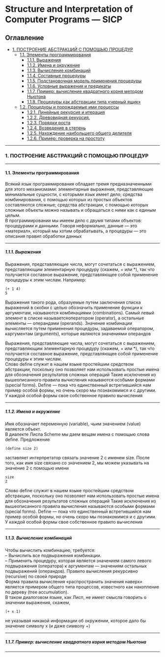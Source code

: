 # Structure and Interpretation of Computer Programs — SICP

## Оглавление
 + [1. ПОСТРОЕНИЕ АБСТРАКЦИЙ С ПОМОЩЬЮ ПРОЦЕДУР](#1)
   + [1.1. Элементы программирования](#1.1)
      + [1.1.1. Выражения](#1.1.1)
      + [1.1.2. Имена и окружение](#1.1.2)
      + [1.1.3. Вычисление комбинаций](#1.1.3)
      + [1.1.4. Составные процедуры](#1.1.4)
      + [1.1.5. Подстановочная модель применения процедуры](#1.1.5)
      + [1.1.6. Условные выражения и предикаты](#1.1.6)
      + [1.1.7. Пример: вычисление квадратного корня методом Ньютона](#1.1.7)
      + [1.1.8. Процедуры как абстракции типа «черный ящик»](#1.1.8)
    - [1.2. Процедуры и порождаемые ими процессы](#1.2)
      + [1.2.1. Линейные рекурсия и итерация](#1.2.1)
      + [1.2.2. Древовидная рекурсия.](#1.2.2)
      + [1.2.3. Порядки роста](#1.2.3)
      + [1.2.4. Возведение в степень](#1.2.4)
      + [1.2.5. Нахождение наибольшего общего делителя](#1.2.5)
      + [1.2.6. Пример: проверка на простоту](#1.2.6)

---
### <a name="1"></a>	1. ПОСТРОЕНИЕ АБСТРАКЦИЙ С ПОМОЩЬЮ ПРОЦЕДУР
---
#### <a name="1.1"></a>	1.1. Элементы программирования 

Всякий язык программирования обладает тремя предназначенными для этого механизмами:
элементарные выражения, представляющие минимальные сущности, с которыми язык имеет дело;
средства комбинирования, с помощью которых из простых объектов составляются сложные;
средства абстракции, с помощью которых сложные объекты можно называть и обращаться с ними как с единым целым.  
В программировании мы имеем дело с двумя типами объектов: процедурами и данными.
Говоря неформально, данные — это «материал», который мы хотим обрабатывать, а процедуры — это описания правил обработки данных

---
##### <a name="1.1.1"></a>	1.1.1. Выражения
Выражения, представляющие числа, могут сочетаться с выражением, представляющим элементарную процедуру (скажем, + или *), так что получается составное выражение, представляющее собой применение процедуры к этим числам. Например:

    (+ 1 4)  
    5

Выражения такого рода, образуемые путем заключения списка выражений в скобки с целью обозначить применение функции к аргументам, называются комбинациями (combinations). Самый левый элемент в списке называетсяоператором (operator), а остальные элементы — операндами (operands). Значение комбинации вычисляется путем применения процедуры, задаваемой оператором, каргументам (arguments), которые являются значениями операндов

Выражения, представляющие числа, могут сочетаться с выражением, представляющим элементарную процедуру (скажем, + или *), так что получается составное выражение, представляющее собой применение процедуры к этим числам.  
Слово define служит в нашем языке простейшим средством абстракции, поскольку оно позволяет нам использовать простые имена для обозначения результатов сложных операций
Такие исключения из вышеописанного правила вычисления называются особыми формами (special forms). Define — пока что единственный встретившийся нам пример особой формы, но очень скоро мы познакомимся и с другими. У каждой особой формы свое собственное правило вычисления

---
##### <a name="1.1.2"></a>	1.1.2. Имена и окружение
Имя обозначает переменную (variable), чьим значением (value) является объект.  
В диалекте Лиспа Scheme мы даем вещам имена с помощью слова define. Предложение

    (define size 2)

заставляет интерпретатор связать значение 2 с именем size. После того, как имя size связано со значением 2, мы можем указывать на значение 2 с помощью имени

    size
    2
Слово define служит в нашем языке простейшим средством абстракции, поскольку оно позволяет нам использовать простые имена для обозначения результатов сложных операций 
Такие исключения из вышеописанного правила вычисления называются особыми формами (special forms). Define — пока что единственный встретившийся нам пример особой формы, но очень скоро мы познакомимся и с другими. У каждой особой формы свое собственное правило вычисления

---
##### <a name="1.1.3"></a>	1.1.3. Вычисление комбинаций

Чтобы вычислить комбинацию, требуется:  
– Вычислить все подвыражения комбинации.  
– Применить процедуру, которая является значением самого левого подвыражения (оператора) к аргументам — значениям остальных подвыражений (операндов). 
Правило вычисления рекурсивно (recursive) по своей природе  
Форма правила вычисления «распространить значения наверх» является примером общего типа процессов,
известного как накопление по дереву (tree accumulation).  
В таком диалоговом языке, как Лисп, не имеет смысла говорить о значении выражения, скажем, 

    (+ x 1)

не указывая никакой информации об окружении, которое дало бы значение символу x (и даже символу +)

---

##### <a name="1.1.7"></a>	1.1.7. Пример: вычисление квадратного корня методом Ньютона


---
